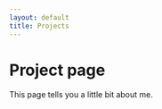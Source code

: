 ```yaml
---
layout: default
title: Projects
---
```



<h1 class="page-title">Project page</h1>

This page tells you a little bit about me.
